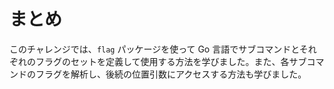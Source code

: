 # まとめ

このチャレンジでは、`flag` パッケージを使って Go 言語でサブコマンドとそれぞれのフラグのセットを定義して使用する方法を学びました。また、各サブコマンドのフラグを解析し、後続の位置引数にアクセスする方法も学びました。
